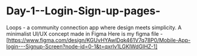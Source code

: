 # Day-1--Login-Sign-up-pages-
Loops - a community connection app where design meets simplicity. A minimalist UI/UX concept made in Figma
Here is my figma file - [https://www.figma.com/design/KGUvHYAwlDqk461V7q78P0/Mobile-App-login---Signup-Screen?node-id=0-1&t=qxrlv1LGKlWdGIHZ-1]

